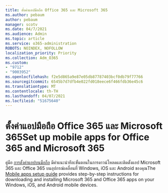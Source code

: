 ```yaml
---
title: ตั้งค่าแอปมือถือ Office 365 และ Microsoft 365
ms.author: pebaum
author: pebaum
manager: scotv
ms.date: 04/7/2021
ms.audience: Admin
ms.topic: article
ms.service: o365-administration
ROBOTS: NOINDEX, NOFOLLOW
localization_priority: Priority
ms.collection: Adm_O365
ms.custom:
- "9712"
- "9003952"
ms.openlocfilehash: f2e5d865a9e87e05db87787403bcf0db79f77766
ms.sourcegitcommit: 6545b7d7dfb4e022fd018eece6f466fdb36e45c6
ms.translationtype: MT
ms.contentlocale: th-TH
ms.lasthandoff: 04/07/2021
ms.locfileid: "51675640"
---
```

# <a name="set-up-mobile-apps-for-office-365-and-microsoft-365"></a><span data-ttu-id="742d1-102">ตั้งค่าแอปมือถือ Office 365 และ Microsoft 365</span><span class="sxs-lookup"><span data-stu-id="742d1-102">Set up mobile apps for Office 365 and Microsoft 365</span></span>

<span data-ttu-id="742d1-103">คู่มือ [การตั้งค่าแอปบนมือถือ](https://go.microsoft.com/fwlink/?linkid=2142115) มีคําแนะนําทีละขั้นตอนในการดาวน์โหลดและติดตั้งแอป Microsoft 365 และ Office 365 บนอุปกรณ์เคลื่อนที่ Windows, iOS และ Android ของคุณ</span><span class="sxs-lookup"><span data-stu-id="742d1-103">The [Mobile apps setup guide](https://go.microsoft.com/fwlink/?linkid=2142115) provides step-by-step instructions for downloading and installing Microsoft 365 and Office 365 apps on your Windows, iOS, and Android mobile devices.</span></span>